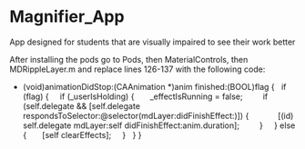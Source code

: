 # Magnifier_App
App designed for students that are visually impaired to see their work better

After installing the pods go to Pods, then MaterialControls, then MDRippleLayer.m and replace lines 126-137 with the following code:
- (void)animationDidStop:(CAAnimation *)anim finished:(BOOL)flag {
  if (flag) {
    if (_userIsHolding) {
      _effectIsRunning = false;
        if (self.delegate && [self.delegate respondsToSelector:@selector(mdLayer:didFinishEffect:)]) {
            [(id<MDLayerDelegate>) self.delegate mdLayer:self didFinishEffect:anim.duration];
        }
    } else {
      [self clearEffects];
    }
  }
}


